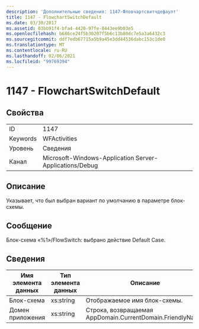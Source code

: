 ```yaml
---
description: 'Дополнительные сведения: 1147-Фловчартсвитчдефаулт'
title: 1147 - FlowchartSwitchDefault
ms.date: 03/30/2017
ms.assetid: 03bb91f4-bfa4-4420-97fe-8443ee9b03e5
ms.openlocfilehash: b686ce24f5b30207f5b6c13b80dc7e5a3a6432c3
ms.sourcegitcommit: ddf7edb67715a5b9a45e3dd44536dabc153c1de0
ms.translationtype: MT
ms.contentlocale: ru-RU
ms.lasthandoff: 02/06/2021
ms.locfileid: "99769394"
---
```

# <a name="1147---flowchartswitchdefault"></a>1147 - FlowchartSwitchDefault

## <a name="properties"></a>Свойства  
  
|||  
|-|-|  
|ID|1147|  
|Keywords|WFActivities|  
|Уровень|Сведения|  
|Канал|Microsoft-Windows-Application Server-Applications/Debug|  
  
## <a name="description"></a>Описание  

 Указывает, что был выбран вариант по умолчанию в параметре блок-схемы.  
  
## <a name="message"></a>Сообщение  

 Блок-схема «%1»/FlowSwitch: выбрано действие Default Case.  
  
## <a name="details"></a>Сведения  
  
|Имя элемента данных|Тип элемента данных|Описание|  
|--------------------|--------------------|-----------------|  
|Блок-схема|xs:string|Отображаемое имя блок-схемы.|  
|Домен приложения|xs:string|Строка, возвращаемая AppDomain.CurrentDomain.FriendlyName.|
